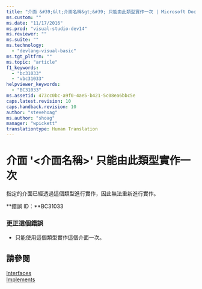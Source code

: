 ```yaml
---
title: "介面 &#39;&lt;介面名稱&gt;&#39; 只能由此類型實作一次 | Microsoft Docs"
ms.custom: ""
ms.date: "11/17/2016"
ms.prod: "visual-studio-dev14"
ms.reviewer: ""
ms.suite: ""
ms.technology: 
  - "devlang-visual-basic"
ms.tgt_pltfrm: ""
ms.topic: "article"
f1_keywords: 
  - "bc31033"
  - "vbc31033"
helpviewer_keywords: 
  - "BC31033"
ms.assetid: 473cc0bc-a9f0-4ae5-b421-5c08ea6bbc5e
caps.latest.revision: 10
caps.handback.revision: 10
author: "stevehoag"
ms.author: "shoag"
manager: "wpickett"
translationtype: Human Translation
---
```

# 介面 &#39;&lt;介面名稱&gt;&#39; 只能由此類型實作一次
指定的介面已經透過這個類型進行實作，因此無法重新進行實作。  
  
 **錯誤 ID︰**BC31033  
  
### 更正這個錯誤  
  
-   只能使用這個類型實作這個介面一次。  
  
## 請參閱  
 [Interfaces](../../visual-basic/programming-guide/language-features/interfaces/index.md)   
 [Implements](../../visual-basic/language-reference/statements/implements-clause.md)